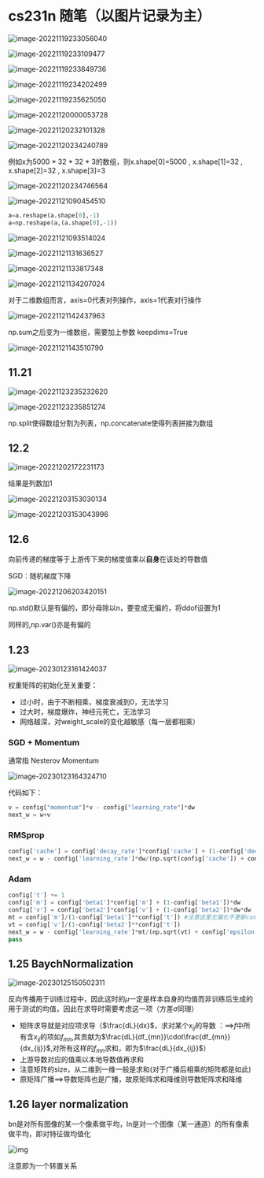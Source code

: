# cs231n  随笔（以图片记录为主）

![image-20221119233056040](C:\Users\HP\AppData\Roaming\Typora\typora-user-images\image-20221119233056040.png)

![image-20221119233109477](C:\Users\HP\AppData\Roaming\Typora\typora-user-images\image-20221119233109477.png)

![image-20221119233849736](C:\Users\HP\AppData\Roaming\Typora\typora-user-images\image-20221119233849736.png)

![image-20221119234202499](C:\Users\HP\AppData\Roaming\Typora\typora-user-images\image-20221119234202499.png)

![image-20221119235625050](C:\Users\HP\AppData\Roaming\Typora\typora-user-images\image-20221119235625050.png)

![image-20221120000053728](C:\Users\HP\AppData\Roaming\Typora\typora-user-images\image-20221120000053728.png)

![image-20221120232101328](C:\Users\HP\AppData\Roaming\Typora\typora-user-images\image-20221120232101328.png)

![image-20221120234240789](C:\Users\HP\AppData\Roaming\Typora\typora-user-images\image-20221120234240789.png)

例如x为5000 * 32 * 32 * 3的数组，则x.shape[0]=5000 , x.shape[1]=32 , x.shape[2]=32 , x.shape[3]=3

![image-20221120234746564](C:\Users\HP\AppData\Roaming\Typora\typora-user-images\image-20221120234746564.png)

![image-20221121090454510](C:\Users\HP\AppData\Roaming\Typora\typora-user-images\image-20221121090454510.png)

```python
a=a.reshape(a.shape[0],-1)
a=np.reshape(a,(a.shape[0],-1))
```

![image-20221121093514024](C:\Users\HP\AppData\Roaming\Typora\typora-user-images\image-20221121093514024.png)

![image-20221121131636527](C:\Users\HP\AppData\Roaming\Typora\typora-user-images\image-20221121131636527.png)

![image-20221121133817348](C:\Users\HP\AppData\Roaming\Typora\typora-user-images\image-20221121133817348.png)

![image-20221121134207024](C:\Users\HP\AppData\Roaming\Typora\typora-user-images\image-20221121134207024.png)

对于二维数组而言，axis=0代表对列操作，axis=1代表对行操作

![image-20221121142437963](C:\Users\HP\AppData\Roaming\Typora\typora-user-images\image-20221121142437963.png)

np.sum之后变为一维数组，需要加上参数 keepdims=True

![image-20221121143510790](C:\Users\HP\AppData\Roaming\Typora\typora-user-images\image-20221121143510790.png)

## 11.21

![image-20221123235232620](C:\Users\HP\AppData\Roaming\Typora\typora-user-images\image-20221123235232620.png)

![image-20221123235851274](C:\Users\HP\AppData\Roaming\Typora\typora-user-images\image-20221123235851274.png)

np.split使得数组分割为列表，np.concatenate使得列表拼接为数组

## 12.2

![image-20221202172231173](C:\Users\HP\AppData\Roaming\Typora\typora-user-images\image-20221202172231173.png)

结果是列数加1

![image-20221203153030134](C:\Users\HP\AppData\Roaming\Typora\typora-user-images\image-20221203153030134.png)

![image-20221203153043996](C:\Users\HP\AppData\Roaming\Typora\typora-user-images\image-20221203153043996.png)

## 12.6

向前传递的梯度等于上游传下来的梯度值乘以**自身**在该处的导数值

SGD：随机梯度下降

![image-20221206203420151](C:\Users\HP\AppData\Roaming\Typora\typora-user-images\image-20221206203420151.png)

np.std()默认是有偏的，即分母除以n，要变成无偏的，将ddof设置为1

同样的,np.var()亦是有偏的

## 1.23

![image-20230123161424037](C:\Users\HP\AppData\Roaming\Typora\typora-user-images\image-20230123161424037.png)

权重矩阵的初始化至关重要：

- 过小时，由于不断相乘，梯度衰减到0，无法学习
- 过大时，梯度爆炸，神经元死亡，无法学习
- 网络越深，对weight_scale的变化越敏感（每一层都相乘）



### SGD + Momentum

通常指 Nesterov Momentum

![image-20230123164324710](C:\Users\HP\AppData\Roaming\Typora\typora-user-images\image-20230123164324710.png)

 代码如下：

```python
v = config["momentum"]*v - config["learning_rate"]*dw
next_w = w+v
```



### RMSprop

```python
config['cache'] = config['decay_rate']*config['cache'] + (1-config['decay_rate'])*dw*dw
next_w = w - config['learning_rate']*dw/(np.sqrt(config['cache']) + config['epsilon'])
```



### Adam

```python
config['t'] += 1
config['m'] = config['beta1']*config['m'] + (1-config['beta1'])*dw
config['v'] = config['beta2']*config['v'] + (1-config['beta2'])*dw*dw
mt = config['m']/(1-config['beta1']**config['t']) #注意这里无偏化不更新config['m']
vt = config['v']/(1-config['beta2']**config['t'])
next_w = w - config['learning_rate']*mt/(np.sqrt(vt) + config['epsilon'])
pass
```



## 1.25  BaychNormalization

![image-20230125150502311](C:\Users\HP\AppData\Roaming\Typora\typora-user-images\image-20230125150502311.png)

反向传播用于训练过程中，因此这时的$\mu$一定是样本自身的均值而非训练后生成的用于测试的均值，因此在求导时需要考虑这一项（方差$\sigma$同理）

- 矩阵求导就是对应项求导（$\frac{dL}{dx}$，求对某个$x_{ij}$的导数 ：==>$f$中所有含$x_{ij}$的项如$f_{mn}$,其贡献为$\frac{dL}{df_{mn}}\cdot\frac{df_{mn}}{dx_{ij}}$,对所有这样的$f_{mn}$求和，即为$\frac{dL}{dx_{ij}}$）
- 上游导数对应的值乘以本地导数值再求和
- 注意矩阵的size，从二维到一维一般是求和(对于广播后相乘的矩阵都是如此)
- 原矩阵广播==>导数矩阵也是广播，故原矩阵求和降维则导数矩阵求和降维



## 1.26  layer normalization

bn是对所有图像的某一个像素做平均，ln是对一个图像（某一通道）的所有像素做平均，即对特征做均值化

![img](https://img-blog.csdnimg.cn/20190208203843638.png?x-oss-process=image/watermark,type_ZmFuZ3poZW5naGVpdGk,shadow_10,text_aHR0cHM6Ly9ibG9nLmNzZG4ubmV0L3dlaXhpbl8zOTg4MDU3OQ==,size_16,color_FFFFFF,t_70)

注意即为一个转置关系
